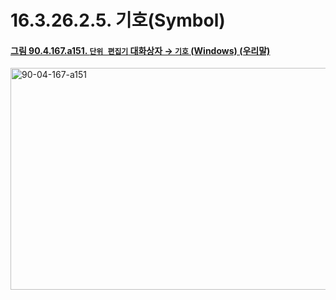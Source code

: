 # 16.3.26.2.5. 기호(Symbol)

<a id="90-04-167-a151"></a>

#### [그림 90.4.167.a151. `단위 편집기` 대화상자 → `기호` (Windows) (우리말)](./90-04-0167-unit_editor.md#90-04-167-a151)
<img width="537" height="355" alt="90-04-167-a151" src="https://github.com/user-attachments/assets/1eb0fd3f-6068-43dc-88ae-20d7ccd7ea63" />